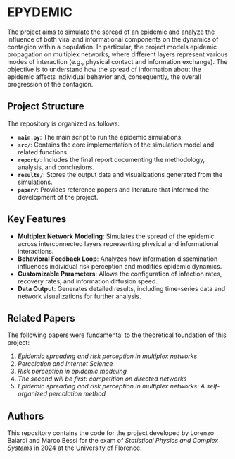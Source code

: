 # EPYDEMIC

The project aims to simulate the spread of an epidemic and analyze the influence of both viral and informational components on the dynamics of contagion within a population.
In particular, the project models epidemic propagation on multiplex networks, where different layers represent various modes of interaction (e.g., physical contact and information exchange). The objective is to understand how the spread of information about the epidemic affects individual behavior and, consequently, the overall progression of the contagion.

## Project Structure

The repository is organized as follows:

- **`main.py`**: The main script to run the epidemic simulations.
- **`src/`**: Contains the core implementation of the simulation model and related functions.
- **`report/`**: Includes the final report documenting the methodology, analysis, and conclusions.
- **`results/`**: Stores the output data and visualizations generated from the simulations.
- **`paper/`**: Provides reference papers and literature that informed the development of the project.

## Key Features

- **Multiplex Network Modeling**: Simulates the spread of the epidemic across interconnected layers representing physical and informational interactions.
- **Behavioral Feedback Loop**: Analyzes how information dissemination influences individual risk perception and modifies epidemic dynamics.
- **Customizable Parameters**: Allows the configuration of infection rates, recovery rates, and information diffusion speed.
- **Data Output**: Generates detailed results, including time-series data and network visualizations for further analysis.

## Related Papers

The following papers were fundamental to the theoretical foundation of this project:

1. *Epidemic spreading and risk perception in multiplex networks*
2. *Percolation and Internet Science*
3. *Risk perception in epidemic modeling*
4. *The second will be first: competition on directed networks*
5. *Epidemic spreading and risk perception in multiplex networks: A self-organized percolation method*

## Authors

This repository contains the code for the project developed by Lorenzo Baiardi and Marco Bessi for the exam of *Statistical Physics and Complex Systems* in 2024 at the University of Florence. 
